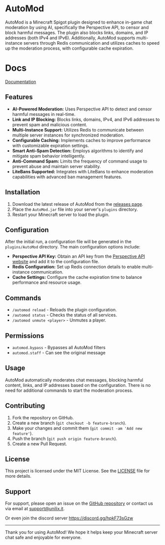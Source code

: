 # AutoMod 

AutoMod is a Minecraft Spigot plugin designed to enhance in-game chat moderation by using AI, specifically the Perspective API, to censor and block harmful messages. The plugin also blocks links, domains, and IP addresses (both IPv4 and IPv6). Additionally, AutoMod supports multi-instance servers through Redis communication and utilizes caches to speed up the moderation process, with configurable cache expiration.

# Docs

[Documentation](https://docs.nextdevv.com/automod.html)

## Features

- **AI-Powered Moderation:** Uses Perspective API to detect and censor harmful messages in real-time.
- **Link and IP Blocking:** Blocks links, domains, IPv4, and IPv6 addresses to prevent spam and malicious content.
- **Multi-Instance Support:** Utilizes Redis to communicate between multiple server instances for synchronized moderation.
- **Configurable Caching:** Implements caches to improve performance with customizable expiration settings.
- **Smart Anti-Spam Detection:** Employs algorithms to identify and mitigate spam behavior intelligently.
- **Anti-Command Spam:** Limits the frequency of command usage to prevent abuse and maintain server stability.
- **LiteBans Supported:** Integrates with LiteBans to enhance moderation capabilities with advanced ban management features.

## Installation

1. Download the latest release of AutoMod from the [releases page](https://github.com/nextdevv/automod/releases).
2. Place the `AutoMod.jar` file into your server's `plugins` directory.
3. Restart your Minecraft server to load the plugin.

## Configuration

After the initial run, a configuration file will be generated in the `plugins/AutoMod` directory. The main configuration options include:

- **Perspective API Key:** Obtain an API key from the [Perspective API website](https://perspectiveapi.com/) and add it to the configuration file.
- **Redis Configuration:** Set up Redis connection details to enable multi-instance communication.
- **Cache Settings:** Configure the cache expiration time to balance performance and resource usage.

## Commands

- `/automod reload` - Reloads the plugin configuration.
- `/automod status` - Checks the status of all services.
- `/automod unmute <player>` - Unmutes a player.

## Permissions

- `automod.bypass` - Bypasses all AutoMod filters
- `automod.staff` - Can see the original message

## Usage

AutoMod automatically moderates chat messages, blocking harmful content, links, and IP addresses based on the configuration. There is no need for additional commands to start the moderation process.

## Contributing

1. Fork the repository on GitHub.
2. Create a new branch (`git checkout -b feature-branch`).
3. Make your changes and commit them (`git commit -am 'Add new feature'`).
4. Push the branch (`git push origin feature-branch`).
5. Create a new Pull Request.

## License

This project is licensed under the MIT License. See the [LICENSE](LICENSE) file for more details.

## Support

For support, please open an issue on the [GitHub repository](https://github.com/nextdevv/automod/issues) or contact us via email at support@unilix.it.

Or even join the discord server https://discord.gg/hpkF73sGzw

---

Thank you for using AutoMod! We hope it helps keep your Minecraft server chat safe and enjoyable for everyone.
